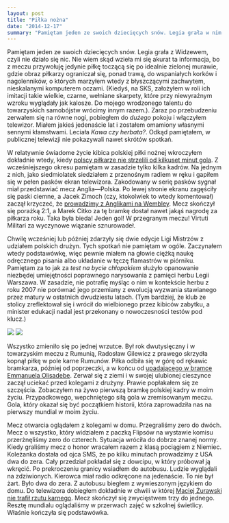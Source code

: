 ```yaml
---
layout: post
title: "Piłka nożna"
date: "2014-12-17"
summary: "Pamiętam jeden ze swoich dziecięcych snów. Legia grała w nim z Widzewem, czyli nie działo się nic. Nie wiem skąd przywołałem akurat tę informację, bo z meczu pamiętam jedynie piłkę toczącą się po idealnie zielonej murawie, a obraz piłkarzy ograniczał się, ponad trawą, do wspaniałych korków i nagolenników, o których wtedy marzyłem. Zerwałem się na równe nogi zaraz po przebudzeniu, pobiegłem do *dużego* pokoju i włączyłem telewizor. Miałem jakieś jedenaście lat. I zostałem omamiony sennymi kłamstwami."
---
```


Pamiętam jeden ze swoich dziecięcych snów. Legia grała z Widzewem, czyli nie działo się nic. Nie wiem skąd wzieła mi się akurat ta informacja, bo z meczu przywołuję jedynie piłkę toczącą się po idealnie zielonej murawie, gdzie obraz piłkarzy ograniczał się, ponad trawą, do wspaniałych korków i nagolenników, o których marzyłem wtedy z błyszczącymi zachwytem, nieskalanymi komputerem oczami. (Kiedyś, na SKS, założyłem w roli ich imitacji takie wielkie, czarne, wełniane skarpety, które przy niewyraźnym wzroku wyglądały jak kalosze. Do mojego wrodzonego talentu do towarzyskich samobójstw wrócimy innym razem.). Zaraz po przebudzeniu zerwałem się na równe nogi, pobiegłem do *dużego* pokoju i włączyłem telewizor. Miałem jakieś jedenaście lat i zostałem omamiony własnymi sennymi kłamstwami. Leciała *Kawa czy herbata?*.  Odkąd pamiętałem, w publicznej telewizji nie pokazywali nawet skrótów spotkań.

W relatywnie świadome życie kibica polskiej piłki nożnej wkroczyłem dokładnie wtedy, kiedy [polscy piłkarze nie strzelili od kilkuset minut gola](https://www.youtube.com/watch?v=nNhrzGLdEVE). Z wcześniejszego okresu pamiętam w zasadzie tylko kilka kadrów. Na jednym z nich, jako siedmiolatek siedziałem z przenośnym radiem w ręku i gapiłem się w pełen pasków ekran telewizora. Zakodowany w serię pasków sygnał miał przedstawiać mecz Anglia—Polska. Po lewej stronie ekranu zagęściły się paski ciemne, a Jacek Zimoch (czy, ktokolwiek to wtedy komentował) zaczął krzyczeć, że [prowadzimy z Anglikami na Wembley](https://www.youtube.com/watch?v=jplHpKstoq4). Mecz skończył się porażką 2:1, a Marek Citko za tę bramkę dostał nawet jakąś nagrodę za piłkarza roku. Taka była bieda! Jeden gol! W przegranym meczu! Virtuti Militari za wyczynowe wiązanie sznurowadeł.

Chwilę wcześniej lub później zdarzyły się dwie edycje Ligi Mistrzów z udziałem polskich drużyn. Tych spotkań nie pamiętam w ogóle. Zaczynałem wtedy podstawówkę, więc pewnie miałem na głowie ciężką naukę odręcznego pisania albo układanie w tęczę flamastrów w piórniku. Pamiętam za to jak za *test na bycie chłopakiem* służyło opanowanie niezbędej umiejętności poprawnego narysowania z pamięci herbu Legii Warszawa. W zasadzie, nie potrafię myśląc o nim w kontekście herbu z roku 2007 nie porównać jego przemiany z ewolucją wyzwania stawianego przez matury w ostatnich dwudziestu latach. (Tym bardziej, że klub ze stolicy zreflektował się i wrócił do wielbionego przez kibiców zabytku, a minister edukacji nadal jest przekonany o nowoczesności testów pod klucz.)

![](http://upload.wikimedia.org/wikipedia/commons/thumb/d/d0/Legialogo.jpg/240px-Legialogo.jpg)
![](http://legia.net/images/news/img4/herb1916.jpg)

Wszystko zmieniło się po jednej wrzutce. Był rok dwutysięczny i w towarzyskim meczu z Rumunią, Radosław Gilewicz z prawego skrzydła kopnął piłkę w pole karne Rumunów. Piłka odbiła się w górę od rękawic bramkarza, później od poprzeczki, a w końcu od [upadającego w bramce Emmanuela Olisadebe](https://www.youtube.com/watch?v=0dDjQ0rhB_8). Zerwał się z ziemi i w swojej ulubionej cieszynce zaczął uciekać przed kolegami z drużyny. Prawie popłakałem się ze szczęścia. Zobaczyłem na żywo pierwszą bramkę polskiej kadry w moim życiu. Przypadkowego, wepchniętego siłą gola w zremisowanym meczu. Gola, który okazał się być początkiem historii, która zaprowadziła nas na pierwszy mundial w moim życiu.

Mecz otwarcia oglądałem z kolegami w domu. Przegraliśmy zero do dwóch. Mecz o wszystko, który widziałem z paczką Flipsów na wystawie komisu przerżnęliśmy zero do czterech. Sytuacja wróciła do dobrze znanej normy. Kiedy graliśmy mecz o honor wracałem razem z klasą pociągiem z Niemiec. Koleżanka dostała od ojca SMS, że po kilku minutach prowadzimy z USA dwa do zera. Cały przedział pokładał się z dowcipu, w który próbował ją wkręcić. Po prekroczeniu granicy wsiadłem do autobusu. Ludzie wyglądali na zdziwionych. Kierowca miał radio odkręcone na jedenaście. To nie był żart. Było dwa do zera. Z autobusu biegłem z wywieszonym językiem do domu. Do telewizora dobiegłem dokładnie w chwili w której [Maciej Żurawski nie trafił rzutu karnego](https://www.youtube.com/watch?v=aOig6RNZLVQ). Mecz skończył się zwycięstwem trzy do jednego. Resztę mundialu oglądaliśmy w przerwach zajęć w szkolnej świetlicy. Właśnie kończyła się podstawówka.
